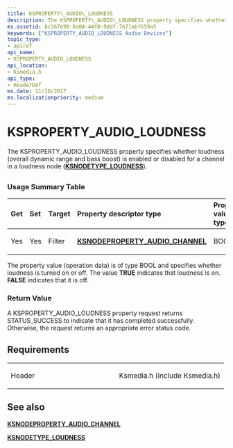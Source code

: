 ```yaml
---
title: KSPROPERTY\_AUDIO\_LOUDNESS
description: The KSPROPERTY\_AUDIO\_LOUDNESS property specifies whether loudness (overall dynamic range and bass boost) is enabled or disabled for a channel in a loudness node (KSNODETYPE\_LOUDNESS).
ms.assetid: bc567e98-8a04-44f0-9ddf-7b71abf659a5
keywords: ["KSPROPERTY_AUDIO_LOUDNESS Audio Devices"]
topic_type:
- apiref
api_name:
- KSPROPERTY_AUDIO_LOUDNESS
api_location:
- Ksmedia.h
api_type:
- HeaderDef
ms.date: 11/28/2017
ms.localizationpriority: medium
---
```


# KSPROPERTY\_AUDIO\_LOUDNESS


The KSPROPERTY\_AUDIO\_LOUDNESS property specifies whether loudness (overall dynamic range and bass boost) is enabled or disabled for a channel in a loudness node ([**KSNODETYPE\_LOUDNESS**](ksnodetype-loudness.md)).

## <span id="ddk_ksproperty_audio_loudness_ks"></span><span id="DDK_KSPROPERTY_AUDIO_LOUDNESS_KS"></span>


### <span id="Usage_Summary_Table"></span><span id="usage_summary_table"></span><span id="USAGE_SUMMARY_TABLE"></span>Usage Summary Table

<table>
<colgroup>
<col width="20%" />
<col width="20%" />
<col width="20%" />
<col width="20%" />
<col width="20%" />
</colgroup>
<thead>
<tr class="header">
<th align="left">Get</th>
<th align="left">Set</th>
<th align="left">Target</th>
<th align="left">Property descriptor type</th>
<th align="left">Property value type</th>
</tr>
</thead>
<tbody>
<tr class="odd">
<td align="left"><p>Yes</p></td>
<td align="left"><p>Yes</p></td>
<td align="left"><p>Filter</p></td>
<td align="left"><p><a href="https://docs.microsoft.com/windows-hardware/drivers/ddi/ksmedia/ns-ksmedia-ksnodeproperty_audio_channel" data-raw-source="[&lt;strong&gt;KSNODEPROPERTY_AUDIO_CHANNEL&lt;/strong&gt;](/windows-hardware/drivers/ddi/ksmedia/ns-ksmedia-ksnodeproperty_audio_channel)"><strong>KSNODEPROPERTY_AUDIO_CHANNEL</strong></a></p></td>
<td align="left"><p>BOOL</p></td>
</tr>
</tbody>
</table>

 

The property value (operation data) is of type BOOL and specifies whether loudness is turned on or off. The value **TRUE** indicates that loudness is on. **FALSE** indicates that it is off.

### <span id="Return_Value"></span><span id="return_value"></span><span id="RETURN_VALUE"></span>Return Value

A KSPROPERTY\_AUDIO\_LOUDNESS property request returns STATUS\_SUCCESS to indicate that it has completed successfully. Otherwise, the request returns an appropriate error status code.

Requirements
------------

<table>
<colgroup>
<col width="50%" />
<col width="50%" />
</colgroup>
<tbody>
<tr class="odd">
<td align="left"><p>Header</p></td>
<td align="left">Ksmedia.h (include Ksmedia.h)</td>
</tr>
</tbody>
</table>

## <span id="see_also"></span>See also


[**KSNODEPROPERTY\_AUDIO\_CHANNEL**](/windows-hardware/drivers/ddi/ksmedia/ns-ksmedia-ksnodeproperty_audio_channel)

[**KSNODETYPE\_LOUDNESS**](ksnodetype-loudness.md)

 

